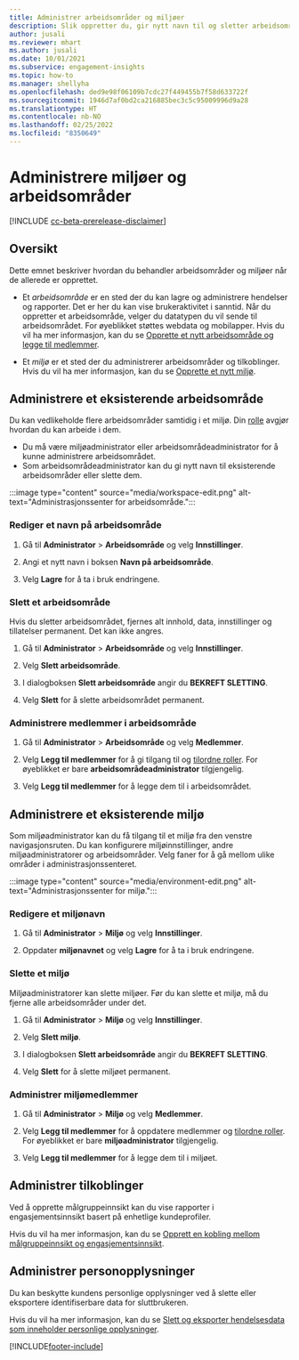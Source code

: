 ```yaml
---
title: Administrer arbeidsområder og miljøer
description: Slik oppretter du, gir nytt navn til og sletter arbeidsområder og miljøer.
author: jusali
ms.reviewer: mhart
ms.author: jusali
ms.date: 10/01/2021
ms.subservice: engagement-insights
ms.topic: how-to
ms.manager: shellyha
ms.openlocfilehash: ded9e98f06109b7cdc27f449455b7f58d633722f
ms.sourcegitcommit: 1946d7af0bd2ca216885bec3c5c95009996d9a28
ms.translationtype: HT
ms.contentlocale: nb-NO
ms.lasthandoff: 02/25/2022
ms.locfileid: "8350649"
---
```

# <a name="manage-environments-and-workspaces"></a>Administrere miljøer og arbeidsområder

[!INCLUDE [cc-beta-prerelease-disclaimer](includes/cc-beta-prerelease-disclaimer.md)]

## <a name="overview"></a>Oversikt

Dette emnet beskriver hvordan du behandler arbeidsområder og miljøer når de allerede er opprettet. 

- Et *arbeidsområde* er en sted der du kan lagre og administrere hendelser og rapporter. Det er her du kan vise brukeraktivitet i sanntid. Når du oppretter et arbeidsområde, velger du datatypen du vil sende til arbeidsområdet. For øyeblikket støttes webdata og mobilapper. Hvis du vil ha mer informasjon, kan du se [Opprette et nytt arbeidsområde og legge til medlemmer](create-workspace.md).

- Et *miljø* er et sted der du administrerer arbeidsområder og tilkoblinger. Hvis du vil ha mer informasjon, kan du se [Opprette et nytt miljø](create-new-environment.md).

## <a name="manage-an-existing-workspace"></a>Administrere et eksisterende arbeidsområde

Du kan vedlikeholde flere arbeidsområder samtidig i et miljø. Din [rolle](user-roles.md) avgjør hvordan du kan arbeide i dem. 

 - Du må være miljøadministrator eller arbeidsområdeadministrator for å kunne administrere arbeidsområdet.
 - Som arbeidsområdeadministrator kan du gi nytt navn til eksisterende arbeidsområder eller slette dem. 

:::image type="content" source="media/workspace-edit.png" alt-text="Administrasjonssenter for arbeidsområde.":::

### <a name="edit-a-workspace-name"></a>Rediger et navn på arbeidsområde

1. Gå til **Administrator** > **Arbeidsområde** og velg **Innstillinger**.

1. Angi et nytt navn i boksen **Navn på arbeidsområde**.

1. Velg **Lagre** for å ta i bruk endringene.

### <a name="delete-a-workspace"></a>Slett et arbeidsområde

Hvis du sletter arbeidsområdet, fjernes alt innhold, data, innstillinger og tillatelser permanent. Det kan ikke angres.

1. Gå til **Administrator** > **Arbeidsområde** og velg **Innstillinger**.

1. Velg **Slett arbeidsområde**. 

1. I dialogboksen **Slett arbeidsområde** angir du **BEKREFT SLETTING**. 

1. Velg **Slett** for å slette arbeidsområdet permanent.

### <a name="manage-workspace-members"></a>Administrere medlemmer i arbeidsområde

1. Gå til **Administrator** > **Arbeidsområde** og velg **Medlemmer**.

1. Velg **Legg til medlemmer** for å gi tilgang til og [tilordne roller](user-roles.md). For øyeblikket er bare **arbeidsområdeadministrator** tilgjengelig.

1. Velg **Legg til medlemmer** for å legge dem til i arbeidsområdet.

## <a name="manage-an-existing-environment"></a>Administrere et eksisterende miljø

Som miljøadministrator kan du få tilgang til et miljø fra den venstre navigasjonsruten. Du kan konfigurere miljøinnstillinger, andre miljøadministratorer og arbeidsområder. Velg faner for å gå mellom ulike områder i administrasjonssenteret.

:::image type="content" source="media/environment-edit.png" alt-text="Administrasjonssenter for miljø.":::

### <a name="edit-an-environment-name"></a>Redigere et miljønavn

1. Gå til **Administrator** > **Miljø** og velg **Innstillinger**.

1. Oppdater **miljønavnet** og velg **Lagre** for å ta i bruk endringene.

### <a name="delete-an-environment"></a>Slette et miljø

Miljøadministratorer kan slette miljøer. Før du kan slette et miljø, må du fjerne alle arbeidsområder under det.

1. Gå til **Administrator** > **Miljø** og velg **Innstillinger**.

1. Velg **Slett miljø**. 

1. I dialogboksen **Slett arbeidsområde** angir du **BEKREFT SLETTING**. 

1. Velg **Slett** for å slette miljøet permanent.

### <a name="manage-environment-members"></a>Administrer miljømedlemmer

1. Gå til **Administrator** > **Miljø** og velg **Medlemmer**.

1. Velg **Legg til medlemmer** for å oppdatere medlemmer og [tilordne roller](user-roles.md). For øyeblikket er bare **miljøadministrator** tilgjengelig.

1. Velg **Legg til medlemmer** for å legge dem til i miljøet.

## <a name="manage-connections"></a>Administrer tilkoblinger

Ved å opprette målgruppeinnsikt kan du vise rapporter i engasjementsinnsikt basert på enhetlige kundeprofiler. 

Hvis du vil ha mer informasjon, kan du se [Opprett en kobling mellom målgruppeinnsikt og engasjementsinnsikt](integrate-audience-insights-engagement-insights.md).

## <a name="manage-personal-data"></a>Administrer personopplysninger

Du kan beskytte kundens personlige opplysninger ved å slette eller eksportere identifiserbare data for sluttbrukeren.

Hvis du vil ha mer informasjon, kan du se [Slett og eksporter hendelsesdata som inneholder personlige opplysninger](../dsr-rights-requests.md).

[!INCLUDE[footer-include](../includes/footer-banner.md)]
